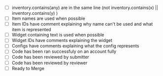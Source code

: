 - [ ] inventory.contains(any) are in the same line (not inventory.contains(x) || inventory.contains(y) )
- [ ] Item names are used when possible
- [ ] Item IDs have comment explaining why name can't be used and what item is represented
- [ ] Widget containing text is used when possible
- [ ] Widget IDs have comments explaining the widget
- [ ] Configs have comments explaining what the config represents
- [ ] Code has been ran successfuly on an account fully
- [ ] Code has been reviewed by submitter
- [ ] Code has been reviewed by reviewer
- [ ] Ready to Merge
